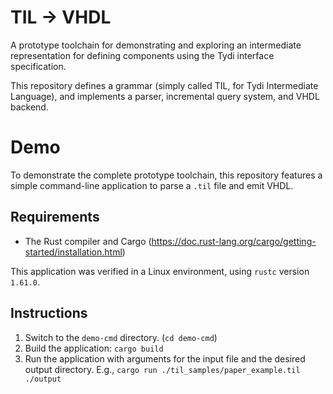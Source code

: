 # TIL -> VHDL
A prototype toolchain for demonstrating and exploring an intermediate representation for defining components using the Tydi interface specification.

This repository defines a grammar (simply called TIL, for Tydi Intermediate Language), and implements a parser, incremental query system, and VHDL backend.

# Demo

To demonstrate the complete prototype toolchain, this repository features a simple command-line application to parse a `.til` file and emit VHDL.

## Requirements

* The Rust compiler and Cargo (https://doc.rust-lang.org/cargo/getting-started/installation.html)

This application was verified in a Linux environment, using `rustc` version `1.61.0`.

## Instructions

1. Switch to the `demo-cmd` directory. (`cd demo-cmd`)
2. Build the application: `cargo build`
3. Run the application with arguments for the input file and the desired output directory. E.g., `cargo run ./til_samples/paper_example.til ./output`